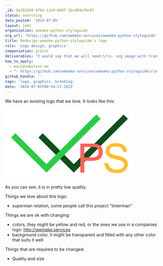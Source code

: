 ```yaml
---
_id: da292650-9f0a-11e9-b89f-1bcd94a70c8f
status: searching
date_posted: '2019-07-05'
layout: jobs
organization: wemake-python-styleguide
org_url: 'https://github.com/wemake-services/wemake-python-styleguide'
title: Redesign wemake-python-styleguide's logo
role: 'Logo design, graphics'
compensation: gratis
deliverables: "I would say that we will need:\r\n- svg image with transparent background\r\n- png image with transparent background\r\n- optional: svg and png image with different background color\r\n- optional: png"
how_to_apply:
  - mail@sobolevn.me
  - "- https://github.com/wemake-services/wemake-python-styleguide\r\n- https://wemake-python-styleguide.readthedocs.io\r\n- https://wemake.services"
github_handle: ''
tags: 'logo, graphics, branding'
date: '2019-07-05T09:54:17.282Z'
---
```

We have an existing logo that we love. It looks like this: 

![Logo](https://raw.githubusercontent.com/wemake-services/wemake-python-styleguide/master/docs/_static/logo.png)

As you can see, it is in pretty low quality. 

Things we love about this logo:
- superman relation, some people call this project "linterman"

Things we are ok with changing:
- colors, they might be yellow and red, or the ones we use in a companies logo: http://wemake.services
- background color, it might be transparent and filled with any other color that suits it well

Things that are required to be changed:
- Quality and size
